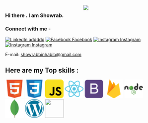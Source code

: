 <img width="50%" align="right" src="https://user-images.githubusercontent.com/37551474/113611467-3a567d80-9657-11eb-862b-b07b4f105c6f.gif"/>

### Hi there . I am Showrab.
 

###  Connect with me - 


[![LinkedIn addddd](https://img.shields.io/badge/%20-Connect-black?color=success&labelColor=212121&logo=linkedin&logoColor=ffffff)](https://www.linkedin.com/in/showrab-bin-habib-1063521b3/) 
[![Facebook Facebook](https://img.shields.io/badge/%20-Connect-black?color=success&labelColor=212121&logo=facebook&logoColor=ffffff)](https://www.facebook.com/showrab.habib/) 
[![Instagram Instagram](https://img.shields.io/badge/%20-Follow-black?color=success&labelColor=212121&logo=instagram&logoColor=ffffff)](https://www.instagram.com/Showrab_09/?fbclid=IwAR151ZuGp9g_P7ByF-z5mu-Ab34qi3e_HTINNJMRQHCQnJThtnwDkJ6wur4) 
[![Instagram Instagram](https://img.shields.io/badge/%20-Follow-black?color=success&labelColor=212121&logo=gmail&logoColor=ffffff)](mailto:showrabbinhabib@gmail.com) 


 E-mail: showrabbinhabib@gmail.com 
 
 
 ## Here are my Top skills : 

<div class="grid-container ">
<img class="image" src="images/html5.png" width="60px" height="60px" margin="3px"/>
<img class="image" src="images/css3.png" width="60px" height="60px"/>
<img class="image" src="images/javascript.png" width="60px" height="60px"/>
<img class="image" src="images/react.png" width="60px" height="60px"/>
<img class="image" src="images/bootstrap.png" width="60px" height="60px"/>
<img class="image" src="images/firebase.png" width="60px" height="60px"/>
<img class="image" src="images/nodejs.png" width="60px" height="60px"/>
<img class="image" src="images/mongodb.png" width="60px" height="60px"/>
<img class="image" src="images/wordpress.png" width="60px" height="60px"/>
<img class="image" src="images/webflow.png" width="60px" height="60px"/>

</div>


